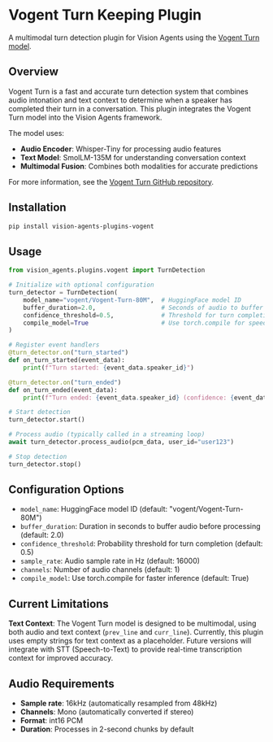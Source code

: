 # Vogent Turn Keeping Plugin

A multimodal turn detection plugin for Vision Agents using the [Vogent Turn model](https://github.com/vogent/vogent-turn).

## Overview

Vogent Turn is a fast and accurate turn detection system that combines audio intonation and text context to determine when a speaker has completed their turn in a conversation. This plugin integrates the Vogent Turn model into the Vision Agents framework.

The model uses:
- **Audio Encoder**: Whisper-Tiny for processing audio features
- **Text Model**: SmolLM-135M for understanding conversation context
- **Multimodal Fusion**: Combines both modalities for accurate predictions

For more information, see the [Vogent Turn GitHub repository](https://github.com/vogent/vogent-turn).

## Installation

```bash
pip install vision-agents-plugins-vogent
```

## Usage

```python
from vision_agents.plugins.vogent import TurnDetection

# Initialize with optional configuration
turn_detector = TurnDetection(
    model_name="vogent/Vogent-Turn-80M",  # HuggingFace model ID
    buffer_duration=2.0,                  # Seconds of audio to buffer
    confidence_threshold=0.5,             # Threshold for turn completion
    compile_model=True                    # Use torch.compile for speed
)

# Register event handlers
@turn_detector.on("turn_started")
def on_turn_started(event_data):
    print(f"Turn started: {event_data.speaker_id}")

@turn_detector.on("turn_ended")
def on_turn_ended(event_data):
    print(f"Turn ended: {event_data.speaker_id} (confidence: {event_data.confidence:.3f})")

# Start detection
turn_detector.start()

# Process audio (typically called in a streaming loop)
await turn_detector.process_audio(pcm_data, user_id="user123")

# Stop detection
turn_detector.stop()
```

## Configuration Options

- `model_name`: HuggingFace model ID (default: "vogent/Vogent-Turn-80M")
- `buffer_duration`: Duration in seconds to buffer audio before processing (default: 2.0)
- `confidence_threshold`: Probability threshold for turn completion (default: 0.5)
- `sample_rate`: Audio sample rate in Hz (default: 16000)
- `channels`: Number of audio channels (default: 1)
- `compile_model`: Use torch.compile for faster inference (default: True)

## Current Limitations

**Text Context**: The Vogent Turn model is designed to be multimodal, using both audio and text context (`prev_line` and `curr_line`). Currently, this plugin uses empty strings for text context as a placeholder. Future versions will integrate with STT (Speech-to-Text) to provide real-time transcription context for improved accuracy.

## Audio Requirements

- **Sample rate**: 16kHz (automatically resampled from 48kHz)
- **Channels**: Mono (automatically converted if stereo)
- **Format**: int16 PCM
- **Duration**: Processes in 2-second chunks by default

